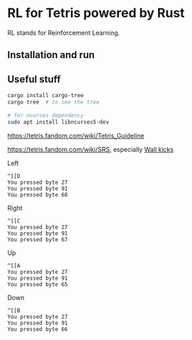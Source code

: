 # RL for Tetris powered by Rust

RL stands for Reinforcement Learning.

## Installation and run

## Useful stuff

```bash
cargo install cargo-tree
cargo tree  # to see the tree
 
# for ncurses dependency
sudo apt install libncurses5-dev
```

https://tetris.fandom.com/wiki/Tetris_Guideline

https://tetris.fandom.com/wiki/SRS, especially
[Wall kicks](https://tetris.fandom.com/wiki/SRS?section=3)

Left
```
^[[D
You pressed byte 27
You pressed byte 91
You pressed byte 68
```

Right
```
^[[C
You pressed byte 27
You pressed byte 91
You pressed byte 67
```

Up
```
^[[A
You pressed byte 27
You pressed byte 91
You pressed byte 65
```

Down
```
^[[B
You pressed byte 27
You pressed byte 91
You pressed byte 66
```